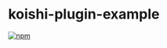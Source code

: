 # koishi-plugin-example

[![npm](https://img.shields.io/npm/v/koishi-plugin-example?style=flat-square)](https://www.npmjs.com/package/koishi-plugin-example)



